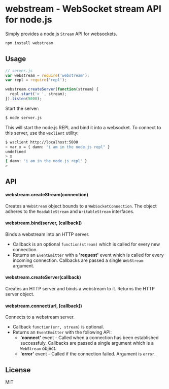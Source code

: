# webstream - WebSocket stream API for node.js #

Simply provides a node.js ```Stream``` API for websockets.

```bash
npm install webstream
```

## Usage

```javascript
// server.js
var webstream = require('webstream');
var repl = require('repl');

webstream.createServer(function(stream) {
  repl.start('> ', stream);
}).listen(5000);
```

Start the server:

```bash
$ node server.js
```

This will start the node.js REPL and bind it into a websocket. 
To connect to this server, use the ```wsclient``` utility:

```bash
$ wsclient http://localhost:5000
> var x = { damn: "i am in the node.js repl" }
undefined
> x
{ damn: 'i am in the node.js repl' }
> 
```

## API

#### webstream.createStream(connection) ###
Creates a ```WebStream``` object bounds to a ```WebSocketConnection```. 
The object adheres to the ```ReadableStream``` and ```WritableStream``` interfaces.

#### webstream.bind(server, [callback])
Binds a webstream into an HTTP server.

 * Callback is an optional ```function(stream)``` which is called for every new connection.
 * Returns an ```EventEmitter``` with a __'request'__ event which is called for every incoming connection. 
   Callbacks are passed a single ```WebStream``` argument.

#### webstream.createServer(callback)
Creates an HTTP server and binds a webstream to it. Returns the HTTP server object.

#### webstream.connect(url, [callback]) ###
Connects to a webstream server. 

 * Callback ```function(err, stream)``` is optional.
 * Returns an ```EventEmitter``` with the following API:
   * __'connect'__ event - Called when a connection has been established successfuly. Callbacks are passed a single 
     argument which is a ```WebStream``` object.
   * __'error'__ event - Called if the connection failed. Argument is ```error```.

## License ##

MIT
